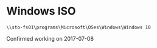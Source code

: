 # Windows ISO
```\\sto-fs01\programs\Microsoft\OSes\Windows\Windows 10```

Confirmed working on 2017-07-08